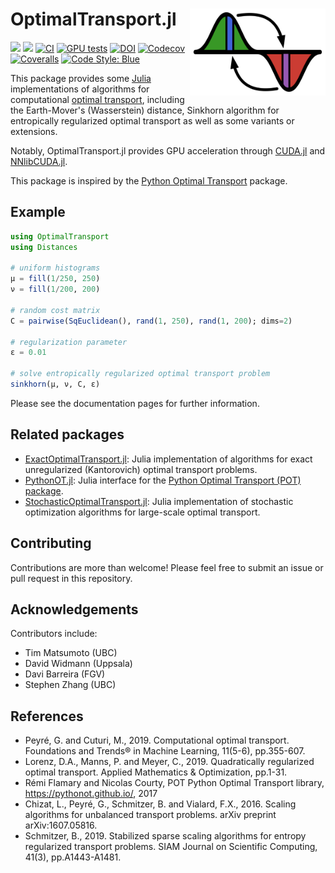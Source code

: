 # OptimalTransport.jl <a href='https://juliaoptimaltransport.github.io/OptimalTransport.jl/dev'><img src="docs/src/assets/logo.svg" align="right" height="138.5" /></a>

[![](https://img.shields.io/badge/docs-stable-blue.svg)](https://JuliaOptimalTransport.github.io/OptimalTransport.jl/stable)
[![](https://img.shields.io/badge/docs-dev-blue.svg)](https://JuliaOptimalTransport.github.io/OptimalTransport.jl/dev)
[![CI](https://github.com/JuliaOptimalTransport/OptimalTransport.jl/workflows/CI/badge.svg?branch=master)](https://github.com/JuliaOptimalTransport/OptimalTransport.jl/actions?query=workflow%3ACI+branch%3Amaster)
[![GPU tests](https://img.shields.io/buildkite/ec407153516cb9bc2a8b66105bc4a418d223ab9bba5f1cbe3a/master?label=GPU%20tests)](https://buildkite.com/julialang/optimaltransport-dot-jl/builds?branch=master)
[![DOI](https://zenodo.org/badge/253333137.svg)](https://zenodo.org/badge/latestdoi/253333137)
[![Codecov](https://codecov.io/gh/JuliaOptimalTransport/OptimalTransport.jl/branch/master/graph/badge.svg)](https://codecov.io/gh/JuliaOptimalTransport/OptimalTransport.jl)
[![Coveralls](https://coveralls.io/repos/github/JuliaOptimalTransport/OptimalTransport.jl/badge.svg?branch=master)](https://coveralls.io/github/JuliaOptimalTransport/OptimalTransport.jl?branch=master)
[![Code Style: Blue](https://img.shields.io/badge/code%20style-blue-4495d1.svg)](https://github.com/invenia/BlueStyle)

This package provides some [Julia](https://julialang.org/) implementations of algorithms for computational [optimal transport](https://optimaltransport.github.io/), including the Earth-Mover's (Wasserstein) distance, Sinkhorn algorithm for entropically regularized optimal transport as well as some variants or extensions.

Notably, OptimalTransport.jl provides GPU acceleration through [CUDA.jl](https://github.com/JuliaGPU/CUDA.jl/) and [NNlibCUDA.jl](https://github.com/FluxML/NNlibCUDA.jl).

This package is inspired by the [Python Optimal Transport](https://pythonot.github.io/) package.

## Example

```julia
using OptimalTransport
using Distances

# uniform histograms
μ = fill(1/250, 250)
ν = fill(1/200, 200)

# random cost matrix
C = pairwise(SqEuclidean(), rand(1, 250), rand(1, 200); dims=2)

# regularization parameter
ε = 0.01

# solve entropically regularized optimal transport problem
sinkhorn(μ, ν, C, ε)
```

Please see the documentation pages for further information.

## Related packages

- [ExactOptimalTransport.jl](https://github.com/JuliaOptimalTransport/ExactOptimalTransport.jl): Julia implementation of algorithms for exact unregularized (Kantorovich) optimal transport problems.
- [PythonOT.jl](https://github.com/JuliaOptimalTransport/PythonOT.jl): Julia interface for the [Python Optimal Transport (POT) package](https://pythonot.github.io/).
- [StochasticOptimalTransport.jl](https://github.com/JuliaOptimalTransport/StochasticOptimalTransport.jl): Julia implementation of stochastic optimization algorithms for large-scale optimal transport.

## Contributing

Contributions are more than welcome! Please feel free to submit an issue or pull request in this repository.

## Acknowledgements

Contributors include:

- Tim Matsumoto (UBC)
- David Widmann (Uppsala)
- Davi Barreira (FGV)
- Stephen Zhang (UBC)

## References

- Peyré, G. and Cuturi, M., 2019. Computational optimal transport. Foundations and Trends® in Machine Learning, 11(5-6), pp.355-607.
- Lorenz, D.A., Manns, P. and Meyer, C., 2019. Quadratically regularized optimal transport. Applied Mathematics & Optimization, pp.1-31.
- Rémi Flamary and Nicolas Courty, POT Python Optimal Transport library, https://pythonot.github.io/, 2017
- Chizat, L., Peyré, G., Schmitzer, B. and Vialard, F.X., 2016. Scaling algorithms for unbalanced transport problems. arXiv preprint arXiv:1607.05816.
- Schmitzer, B., 2019. Stabilized sparse scaling algorithms for entropy regularized transport problems. SIAM Journal on Scientific Computing, 41(3), pp.A1443-A1481.
